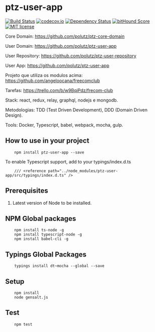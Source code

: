 # ptz-user-app

[![Build Status](https://travis-ci.org/polutz/ptz-user-app.svg)](https://travis-ci.org/polutz/ptz-user-app)
[![codecov.io](http://codecov.io/github/polutz/ptz-user-app/coverage.svg)](http://codecov.io/github/polutz/ptz-user-app)
[![Dependency Status](https://gemnasium.com/polutz/ptz-user-app.svg)](https://gemnasium.com/polutz/ptz-user-app)
[![bitHound Score](https://www.bithound.io/github/gotwarlost/istanbul/badges/score.svg)](https://www.bithound.io/github/polutz/ptz-user-app)
[![MIT license](http://img.shields.io/badge/license-MIT-brightgreen.svg)](http://opensource.org/licenses/MIT)


Core Domain: https://github.com/polutz/ptz-core-domain

User Domain: https://github.com/polutz/ptz-user-app

User Repository: https://github.com/polutz/ptz-user-repository

User App: https://github.com/polutz/ptz-user-app

Projeto que utiliza os modulos acima: https://github.com/angeloocana/freecomclub

Tarefas: https://trello.com/b/w9BqiPdz/frecom-club

Stack: react, redux, relay, graphql, nodejs e mongodb.

Metodologias: TDD (Test Driven Development), DDD (Domain Driven Design).

Tools: Docker, Typescript, babel, webpack, mocha, gulp.

## How to use in your project

```
    npm install ptz-user-app --save
```

To enable Typescript support, add to your typings/index.d.ts
```
    /// <reference path="../node_modules/ptz-user-app/src/typings/index.d.ts" />
```


## Prerequisites

1. Latest version of Node to be installed.

## NPM Global packages
```
    npm install ts-node -g
    npm install typescript-node -g
    npm install babel-cli -g
```

## Typings Global Packages 
```
    typings install dt~mocha --global --save
```

## Setup
```
    npm install   
    node gensalt.js
```

## Test
```
    npm test
```